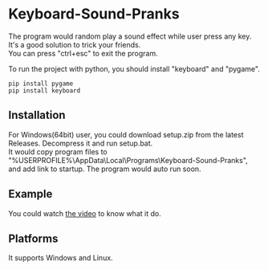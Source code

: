 # Keyboard-Sound-Pranks
The program would random play a sound effect while user press any key. It's a good solution to trick your friends.  
You can press "ctrl+esc" to exit the program.

To run the project with python, you should install "keyboard" and "pygame".
```
pip install pygame
pip install keyboard
```

## Installation
For Windows(64bit) user, you could download setup.zip from the latest Releases. Decompress it and run setup.bat.  
It would copy program files to "%USERPROFILE%\AppData\Local\Programs\Keyboard-Sound-Pranks", and add link to startup. The program would auto run soon.

## Example
You could watch [the video](https://www.youtube.com/watch?v=fjh0eetoolQ) to know what it do.

## Platforms
It supports Windows and Linux.
